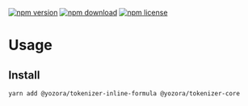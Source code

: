 [![npm version](https://img.shields.io/npm/v/@yozora/tokenizer-inline-formula.svg)](https://www.npmjs.com/package/@yozora/tokenizer-inline-formula)
[![npm download](https://img.shields.io/npm/dm/@yozora/tokenizer-inline-formula.svg)](https://www.npmjs.com/package/@yozora/tokenizer-inline-formula)
[![npm license](https://img.shields.io/npm/l/@yozora/tokenizer-inline-formula.svg)](https://www.npmjs.com/package/@yozora/tokenizer-inline-formula)


# Usage

## Install
```shell
yarn add @yozora/tokenizer-inline-formula @yozora/tokenizer-core
```
